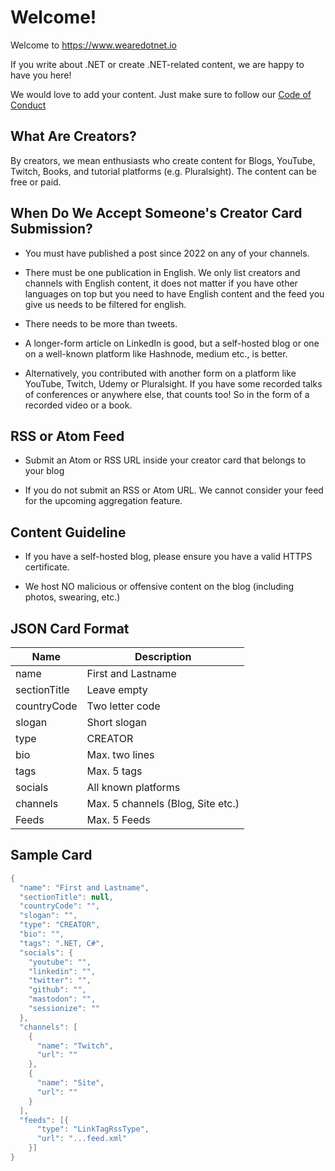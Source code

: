 # Welcome!

Welcome to https://www.wearedotnet.io

If you write about .NET or create .NET-related content, we are happy to have you here! 

We would love to add your content. Just make sure to follow our [Code of Conduct](https://github.com/wearedotnet/dotnet-creator-cards/blob/master/CODE_OF_CONDUCT.md)

## What Are Creators?
By creators, we mean enthusiasts who create content for Blogs, YouTube, Twitch, Books, and tutorial platforms (e.g. Pluralsight). The content can be free or paid.

## When Do We Accept Someone's Creator Card Submission? 

* You must have published a post since 2022 on any of your channels. 

* There must be one publication in English. We only list creators and channels with English content, it does not matter if you have other languages on top but you need to have English content and the feed you give us needs to be filtered for english. 

* There needs to be more than tweets. 

* A longer-form article on LinkedIn is good, but a self-hosted blog or one on a well-known platform like Hashnode, medium etc., is better. 

* Alternatively, you contributed with another form on a platform like YouTube, Twitch, Udemy or Pluralsight. If you have some recorded talks of conferences or anywhere else, that counts too! So in the form of a recorded video or a book. 

## RSS or Atom Feed 

* Submit an Atom or RSS URL inside your creator card that belongs to your blog 

* If you do not submit an RSS or Atom URL. We cannot consider your feed for the upcoming aggregation feature. 

## Content Guideline 

* If you have a self-hosted blog, please ensure you have a valid HTTPS certificate. 

* We host NO malicious or offensive content on the blog (including photos, swearing, etc.)


## JSON Card Format

| Name         | Description                       |
| ------------ | --------------------------------- |
| name         | First and Lastname                |
| sectionTitle | Leave empty                       |
| countryCode  | Two letter code                   |
| slogan       | Short slogan                      |
| type         | CREATOR                           |
| bio          | Max. two lines                    |
| tags         | Max. 5 tags                       |
| socials      | All known platforms               |
| channels     | Max. 5 channels (Blog, Site etc.) |
| Feeds        | Max. 5 Feeds                      |

## Sample Card
```csharp
{
  "name": "First and Lastname",
  "sectionTitle": null,
  "countryCode": "",
  "slogan": "",
  "type": "CREATOR",
  "bio": "",
  "tags": ".NET, C#",
  "socials": {
    "youtube": "",
    "linkedin": "",
    "twitter": "",
    "github": "",
    "mastodon": "",
    "sessionize": ""
  },
  "channels": [
    {
      "name": "Twitch",
      "url": ""
    },
    {
      "name": "Site",
      "url": ""
    }
  ],
  "feeds": [{
      "type": "LinkTagRssType",
      "url": "...feed.xml"  
    }]
}
```
